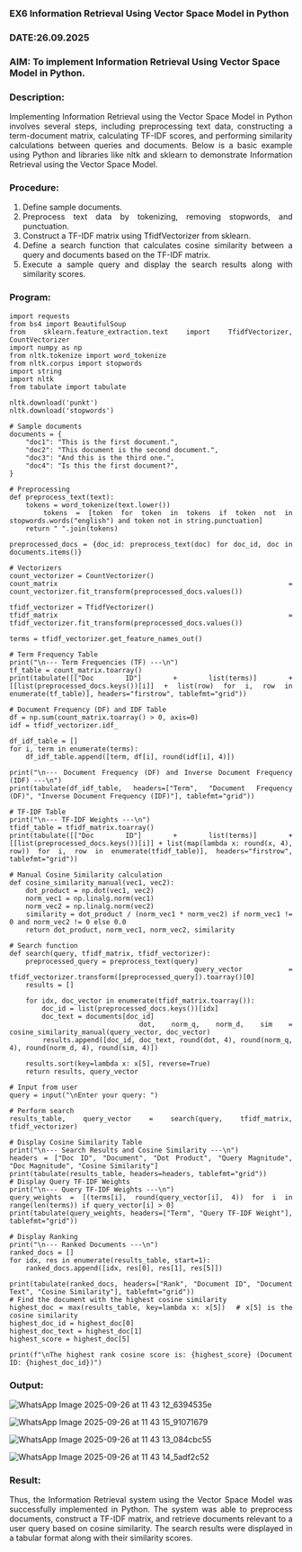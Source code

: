 ### EX6 Information Retrieval Using Vector Space Model in Python
### DATE:26.09.2025 
### AIM: To implement Information Retrieval Using Vector Space Model in Python.
### Description: 
<div align = "justify">
Implementing Information Retrieval using the Vector Space Model in Python involves several steps, including preprocessing text data, constructing a term-document matrix, 
calculating TF-IDF scores, and performing similarity calculations between queries and documents. Below is a basic example using Python and libraries like nltk and 
sklearn to demonstrate Information Retrieval using the Vector Space Model.

### Procedure:
1. Define sample documents.
2. Preprocess text data by tokenizing, removing stopwords, and punctuation.
3. Construct a TF-IDF matrix using TfidfVectorizer from sklearn.
4. Define a search function that calculates cosine similarity between a query and documents based on the TF-IDF matrix.
5. Execute a sample query and display the search results along with similarity scores.

### Program:
```
import requests
from bs4 import BeautifulSoup
from sklearn.feature_extraction.text import TfidfVectorizer, CountVectorizer
import numpy as np
from nltk.tokenize import word_tokenize
from nltk.corpus import stopwords
import string
import nltk
from tabulate import tabulate

nltk.download('punkt')
nltk.download('stopwords')

# Sample documents
documents = {
    "doc1": "This is the first document.",
    "doc2": "This document is the second document.",
    "doc3": "And this is the third one.",
    "doc4": "Is this the first document?",
}

# Preprocessing
def preprocess_text(text):
    tokens = word_tokenize(text.lower())
    tokens = [token for token in tokens if token not in stopwords.words("english") and token not in string.punctuation]
    return " ".join(tokens)

preprocessed_docs = {doc_id: preprocess_text(doc) for doc_id, doc in documents.items()}

# Vectorizers
count_vectorizer = CountVectorizer()
count_matrix = count_vectorizer.fit_transform(preprocessed_docs.values())

tfidf_vectorizer = TfidfVectorizer()
tfidf_matrix = tfidf_vectorizer.fit_transform(preprocessed_docs.values())

terms = tfidf_vectorizer.get_feature_names_out()

# Term Frequency Table
print("\n--- Term Frequencies (TF) ---\n")
tf_table = count_matrix.toarray()
print(tabulate([["Doc ID"] + list(terms)] + [[list(preprocessed_docs.keys())[i]] + list(row) for i, row in enumerate(tf_table)], headers="firstrow", tablefmt="grid"))

# Document Frequency (DF) and IDF Table
df = np.sum(count_matrix.toarray() > 0, axis=0)
idf = tfidf_vectorizer.idf_

df_idf_table = []
for i, term in enumerate(terms):
    df_idf_table.append([term, df[i], round(idf[i], 4)])

print("\n--- Document Frequency (DF) and Inverse Document Frequency (IDF) ---\n")
print(tabulate(df_idf_table, headers=["Term", "Document Frequency (DF)", "Inverse Document Frequency (IDF)"], tablefmt="grid"))

# TF-IDF Table
print("\n--- TF-IDF Weights ---\n")
tfidf_table = tfidf_matrix.toarray()
print(tabulate([["Doc ID"] + list(terms)] + [[list(preprocessed_docs.keys())[i]] + list(map(lambda x: round(x, 4), row)) for i, row in enumerate(tfidf_table)], headers="firstrow", tablefmt="grid"))

# Manual Cosine Similarity calculation
def cosine_similarity_manual(vec1, vec2):
    dot_product = np.dot(vec1, vec2)
    norm_vec1 = np.linalg.norm(vec1)
    norm_vec2 = np.linalg.norm(vec2)
    similarity = dot_product / (norm_vec1 * norm_vec2) if norm_vec1 != 0 and norm_vec2 != 0 else 0.0
    return dot_product, norm_vec1, norm_vec2, similarity

# Search function
def search(query, tfidf_matrix, tfidf_vectorizer):
    preprocessed_query = preprocess_text(query)
    query_vector = tfidf_vectorizer.transform([preprocessed_query]).toarray()[0]
    results = []

    for idx, doc_vector in enumerate(tfidf_matrix.toarray()):
        doc_id = list(preprocessed_docs.keys())[idx]
        doc_text = documents[doc_id]
        dot, norm_q, norm_d, sim = cosine_similarity_manual(query_vector, doc_vector)
        results.append([doc_id, doc_text, round(dot, 4), round(norm_q, 4), round(norm_d, 4), round(sim, 4)])
    
    results.sort(key=lambda x: x[5], reverse=True)
    return results, query_vector

# Input from user
query = input("\nEnter your query: ")

# Perform search
results_table, query_vector = search(query, tfidf_matrix, tfidf_vectorizer)

# Display Cosine Similarity Table
print("\n--- Search Results and Cosine Similarity ---\n")
headers = ["Doc ID", "Document", "Dot Product", "Query Magnitude", "Doc Magnitude", "Cosine Similarity"]
print(tabulate(results_table, headers=headers, tablefmt="grid"))
# Display Query TF-IDF Weights
print("\n--- Query TF-IDF Weights ---\n")
query_weights = [(terms[i], round(query_vector[i], 4)) for i in range(len(terms)) if query_vector[i] > 0]
print(tabulate(query_weights, headers=["Term", "Query TF-IDF Weight"], tablefmt="grid"))

# Display Ranking
print("\n--- Ranked Documents ---\n")
ranked_docs = []
for idx, res in enumerate(results_table, start=1):
    ranked_docs.append([idx, res[0], res[1], res[5]])

print(tabulate(ranked_docs, headers=["Rank", "Document ID", "Document Text", "Cosine Similarity"], tablefmt="grid"))
# Find the document with the highest cosine similarity
highest_doc = max(results_table, key=lambda x: x[5])  # x[5] is the cosine similarity
highest_doc_id = highest_doc[0]
highest_doc_text = highest_doc[1]
highest_score = highest_doc[5]

print(f"\nThe highest rank cosine score is: {highest_score} (Document ID: {highest_doc_id})")
```

### Output:


![WhatsApp Image 2025-09-26 at 11 43 12_6394535e](https://github.com/user-attachments/assets/c9984366-d7e7-466f-bfb9-8c72eab99de5)

![WhatsApp Image 2025-09-26 at 11 43 15_91071679](https://github.com/user-attachments/assets/e9ae5d45-c36b-401f-8510-edb5eb523ceb)

![WhatsApp Image 2025-09-26 at 11 43 13_084cbc55](https://github.com/user-attachments/assets/9eda1375-6cd3-43db-b2d5-8979add5d3c1)

![WhatsApp Image 2025-09-26 at 11 43 14_5adf2c52](https://github.com/user-attachments/assets/51cb4aa5-63c2-4aa3-bfa0-3bce0309ac5b)


### Result:

Thus, the Information Retrieval system using the Vector Space Model was successfully implemented in Python. The system was able to preprocess documents, construct a TF-IDF matrix, and retrieve documents relevant to a user query based on cosine similarity. The search results were displayed in a tabular format along with their similarity scores.
